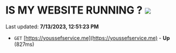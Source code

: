 # IS MY WEBSITE RUNNING ? [![](https://img.shields.io/static/v1?label=Sponsor&message=%E2%9D%A4&logo=GitHub&color=%23fe8e86)](https://github.com/sponsors/<username>)

Last updated: **7/13/2023, 12:51:23 PM**

- `GET` [https://youssefservice.me](https://youssefservice.me) - **Up** (827ms)
